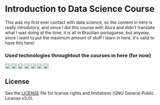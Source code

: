 # Introduction to Data Science Course

This was my first ever contact with data science, so the content in here is really introdutory, and since I did this course with Alura and didn't translate what I was doing at the time, it is all in Brazilian portuguese, but anyway, since I want to put the maximum amount of stuff I learn in here, it's valid to have this here!

### Used technologies throughtout the courses in here (for now)
[<img alt="Python" width="18px" src="https://www.python.org/static/favicon.ico" />](https://www.python.org/)
[<img align="left" alt="Pandas" width="18px" src="https://pandas.pydata.org/static/img/favicon.ico" />](https://pandas.pydata.org)
[<img align="left" alt="Numpy" width="18px" src="https://numpy.org/images/favicon.png" />](https://numpy.org)
[<img align="left" alt="MatPlotLib" width="18px" src="https://matplotlib.org/_static/favicon.ico" />](https://matplotlib.org)
[<img align="left" alt="Seaborn" width="18px" src="https://seaborn.pydata.org/_static/favicon.ico?v=0.11.0" />](https://seaborn.pydata.org)
[<img align="left" alt="Scipy" width="18px" src="https://img2.gratispng.com/20180515/wlq/kisspng-scipy-numpy-python-scikit-learn-pip-5afac9ed390699.7554647915263851332336.jpg" />](https://www.scipy.org)
[<img align="left" alt="Scipy" width="18px" src="https://colab.research.google.com/img/colab_favicon_256px.png" />](https://colab.research.google.com)

## License

See the [LICENSE](https://github.com/ArantesJoao/courses/blob/master/LICENSE) file for license rights and limitations (GNU General Public License v3.0).
